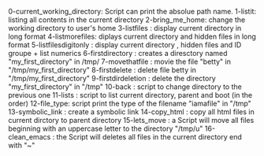 0-current_working_directory: Script can print the absolue path name.
1-listit: listing all contents in the current directory
2-bring_me_home: change the working directory to user's home
3-listfiles : display current directory in long format
4-listmorefiles: diplays current directory and hidden files in long format
5-listfilesdigitonly : display current directory , hidden files and ID groupe + list numerics
6-firstdirectory : creates a diresctory named "my_first_directory" in /tmp/
7-movethatfile : movie the file "betty" in "/tmp/my_first_directory"
8-firstdelete : delete file betty in "/tmp/my_first_directory"
9-firstdirdeletion : delete the directory "my_first_directory" in "/tmp"
10-back : script to change directory to the previous one
11-lists : script to list current directory, parent and boot (in the order)
12-file_type: script print the type of the filename "iamafile" in "/tmp"
13-symbolic_link : create a symbolic link
14-copy_html : copy all html files in current dirctory to parent directory
15-lets_move : a Script will move all files beginning with an uppercase letter to the directory "/tmp/u"
16-clean_emacs : the Script will deletes all files in the current directory end with "~"
